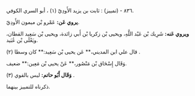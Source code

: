 ٨٣٦ - (تمييز) : ثابت بن يزيد الأَودِيّ (١) ، أبو السري الكوفي.

**يروي عَن:** عَمْرو بْن ميمون الأَودِيّ.

**ويروي عَنه:** شَرِيك بْن عَبْد اللَّهِ، ويحيى بْن زكريا بْن أَبي زائدة، ويحيى بْن سَعِيد القطان، ويَعْلَى بْن عُبَيد.

قال علي ابن المديني،** عَن يحيى بْن سَعِيد:** كان وسطا (٢) .

وَقَال إِسْحَاق بْن مَنْصُور،** عَنْ يحيى بْن مَعِين:** ضعيف.

**وَقَال أَبُو حاتم:** ليس بالقوي (٣) .

ذكرناه للتمييز بينهما.